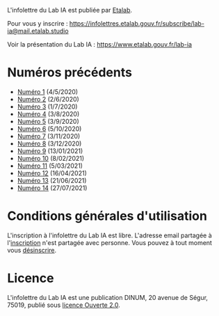 L'infolettre du Lab IA est publiée par [Etalab](https://www.etalab.gouv.fr/).

Pour vous y inscrire : <https://infolettres.etalab.gouv.fr/subscribe/lab-ia@mail.etalab.studio>

Voir la présentation du Lab IA : <https://www.etalab.gouv.fr/lab-ia>

# Numéros précédents

- [Numéro 1](https://etalab.github.io/infolettre-lab-ia/numero-1/) (4/5/2020)
- [Numéro 2](https://etalab.github.io/infolettre-lab-ia/numero-2/) (2/6/2020)
- [Numéro 3](https://etalab.github.io/infolettre-lab-ia/numero-3/) (1/7/2020)
- [Numéro 4](https://etalab.github.io/infolettre-lab-ia/numero-4/) (3/8/2020) 
- [Numéro 5](https://etalab.github.io/infolettre-lab-ia/numero-5/) (3/9/2020)
- [Numéro 6](https://etalab.github.io/infolettre-lab-ia/numero-6/) (5/10/2020)
- [Numéro 7](https://etalab.github.io/infolettre-lab-ia/numero-7/) (3/11/2020)
- [Numéro 8](https://etalab.github.io/infolettre-lab-ia/numero-8/) (3/12/2020)
- [Numéro 9](https://etalab.github.io/infolettre-lab-ia/numero-9/) (13/01/2021)
- [Numéro 10](https://etalab.github.io/infolettre-lab-ia/numero-10/) (8/02/2021)
- [Numéro 11](https://etalab.github.io/infolettre-lab-ia/numero-11/)  (5/03/2021)
- [Numéro 12](https://etalab.github.io/infolettre-lab-ia/numero-12/) (16/04/2021)
- [Numéro 13](https://etalab.github.io/infolettre-lab-ia/numero-13/) (21/06/2021)
- [Numéro 14](https://etalab.github.io/infolettre-lab-ia/numero-14/) (27/07/2021)

# Conditions générales d'utilisation

L'inscription à l'infolettre du Lab IA est libre.  L'adresse email partagée à l'[inscription](https://infolettres.etalab.gouv.fr/subscribe/lab-ia@mail.etalab.studio) n'est partagée avec personne.  Vous pouvez à tout moment vous [désinscrire](https://infolettres.etalab.gouv.fr/unsubscribe/lab-ia@mail.etalab.studio).

# Licence

L'infolettre du Lab IA est une publication DINUM, 20 avenue de Ségur,
75019, publié sous [licence Ouverte 2.0](LICENSE.txt).

